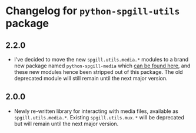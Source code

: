 # Changelog for `python-spgill-utils` package

## 2.2.0

- I've decided to move the new `spgill.utils.media.*` modules to a brand new package named `python-spgill-media` which [can be found here](https://github.com/spgill/python-spgill-media), and these new modules hence been stripped out of this package. The old deprecated module will still remain until the next major version.

## 2.0.0

- Newly re-written library for interacting with media files, available as `spgill.utils.media.*`. Existing `spgill.utils.mux.*` will be deprecated but will remain until the next major version.
